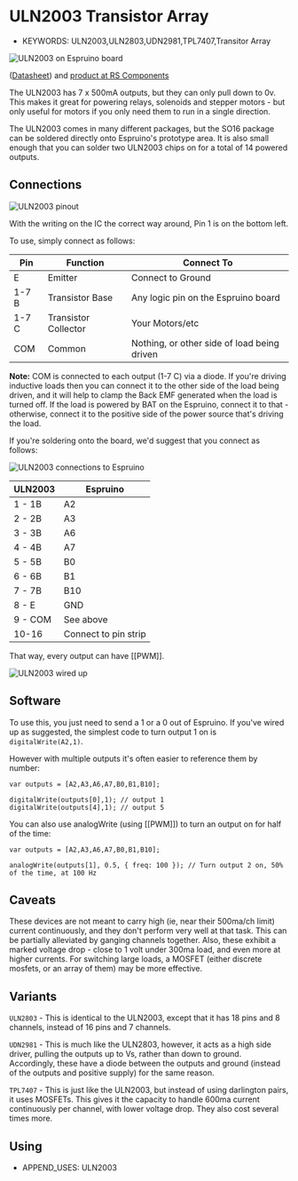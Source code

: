 <!--- Copyright (c) 2013 Gordon Williams, Pur3 Ltd. See the file LICENSE for copying permission. -->
ULN2003 Transistor Array
=====================

* KEYWORDS: ULN2003,ULN2803,UDN2981,TPL7407,Transitor Array

![ULN2003 on Espruino board](onboard.jpg)

([Datasheet](/datasheets/ULN2003.pdf)) and [product at RS Components](http://uk.rs-online.com/web/p/motor-driver-ics/0426229/)

The ULN2003 has 7 x 500mA outputs, but they can only pull down to 0v. This makes it great for powering relays, solenoids and stepper motors - but only useful for motors if you only need them to run in a single direction.

The ULN2003 comes in many different packages, but the SO16 package can be soldered directly onto Espruino's prototype area. It is also small enough that you can solder two ULN2003 chips on for a total of 14 powered outputs.

Connections
---------

![ULN2003 pinout](pinout.png)

With the writing on the IC the correct way around, Pin 1 is on the bottom left.

To use, simply connect as follows:

| Pin | Function | Connect To |
|-----|----------|------------|
| E | Emitter | Connect to Ground |
| 1-7 B | Transistor Base | Any logic pin on the Espruino board |
| 1-7 C | Transistor Collector | Your Motors/etc |
| COM | Common | Nothing, or other side of load being driven |

  **Note:** COM is connected to each output (1-7 C) via a diode. If you're driving inductive loads then you can connect it to the other side of the load being driven, and it will help to clamp the Back EMF generated when the load is turned off. If the load is powered by BAT on the Espruino, connect it to that - otherwise, connect it to the positive side of the power source that's driving the load. 

If you're soldering onto the board, we'd suggest that you connect as follows:

![ULN2003 connections to Espruino](connections.png)

| ULN2003 | Espruino |
|---------|----------|
| 1 - 1B  | A2 |
| 2 - 2B  | A3 |
| 3 - 3B  | A6 |
| 4 - 4B  | A7 |
| 5 - 5B  | B0 |
| 6 - 6B  | B1 |
| 7 - 7B  | B10 |
| 8 - E   | GND |
| 9 - COM | See above |
| 10-16   | Connect to pin strip |

That way, every output can have [[PWM]].

![ULN2003 wired up](wired.jpg)

Software
-------

To use this, you just need to send a 1 or a 0 out of Espruino. If you've wired up as suggested, the simplest code to turn output 1 on is `digitalWrite(A2,1)`.

However with multiple outputs it's often easier to reference them by number:

```
var outputs = [A2,A3,A6,A7,B0,B1,B10];

digitalWrite(outputs[0],1); // output 1
digitalWrite(outputs[4],1); // output 5
```

You can also use analogWrite (using [[PWM]]) to turn an output on for half of the time:

```
var outputs = [A2,A3,A6,A7,B0,B1,B10];

analogWrite(outputs[1], 0.5, { freq: 100 }); // Turn output 2 on, 50% of the time, at 100 Hz
```


Caveats
-------

These devices are not meant to carry high (ie, near their 500ma/ch limit) current continuously, and they don't perform very well at that task. This can be partially alleviated by ganging channels together. Also, these exhibit a marked voltage drop - close to 1 volt under 300ma load, and even more at higher currents. For switching large loads, a MOSFET (either discrete mosfets, or an array of them) may be more effective. 

Variants
------
`ULN2803` - This is identical to the ULN2003, except that it has 18 pins and 8 channels, instead of 16 pins and 7 channels.

`UDN2981` - This is much like the ULN2803, however, it acts as a high side driver, pulling the outputs up to Vs, rather than down to ground. Accordingly, these have a diode between the outputs and ground (instead of the outputs and positive supply) for the same reason. 

`TPL7407` - This is just like the ULN2003, but instead of using darlington pairs, it uses MOSFETs. This gives it the capacity to handle 600ma current continuously per channel, with lower voltage drop. They also cost several times more.


Using 
-----

* APPEND_USES: ULN2003
